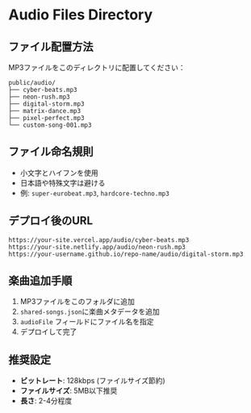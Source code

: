 # Audio Files Directory

## ファイル配置方法

MP3ファイルをこのディレクトリに配置してください：

```
public/audio/
├── cyber-beats.mp3
├── neon-rush.mp3
├── digital-storm.mp3
├── matrix-dance.mp3
├── pixel-perfect.mp3
└── custom-song-001.mp3
```

## ファイル命名規則

- 小文字とハイフンを使用
- 日本語や特殊文字は避ける
- 例: `super-eurobeat.mp3`, `hardcore-techno.mp3`

## デプロイ後のURL

```
https://your-site.vercel.app/audio/cyber-beats.mp3
https://your-site.netlify.app/audio/neon-rush.mp3
https://your-username.github.io/repo-name/audio/digital-storm.mp3
```

## 楽曲追加手順

1. MP3ファイルをこのフォルダに追加
2. `shared-songs.json`に楽曲メタデータを追加
3. `audioFile` フィールドにファイル名を指定
4. デプロイして完了

## 推奨設定

- **ビットレート**: 128kbps (ファイルサイズ節約)
- **ファイルサイズ**: 5MB以下推奨
- **長さ**: 2-4分程度